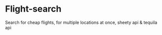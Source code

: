 # Flight-search
Search for cheap flights, for multiple locations at once, sheety api &amp; tequila api
